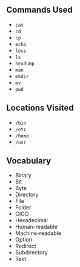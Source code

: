 ## Commands Used ##

* `cat`
* `cd`
* `cp`
* `echo`
* `less`
* `ls`
* `hexdump`
* `man`
* `mkdir`
* `mv`
* `pwd`

## Locations Visited ##

* `/bin`
* `/etc`
* `/home`
* `/usr`

## Vocabulary ##

* Binary
* Bit
* Byte
* Directory
* File
* Folder
* GIGO
* Hexadecimal
* Human-readable
* Machine-readable
* Option
* Redirect
* Subdirectory
* Text

